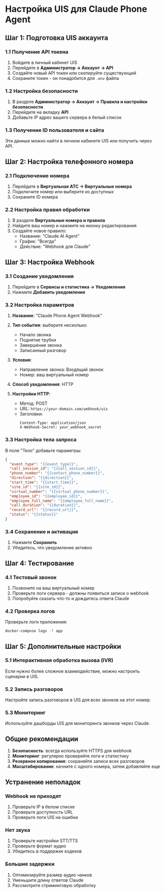# Настройка UIS для Claude Phone Agent

## Шаг 1: Подготовка UIS аккаунта

### 1.1 Получение API токена

1. Войдите в личный кабинет UIS
2. Перейдите в **Администратор → Аккаунт → API**
3. Создайте новый API токен или скопируйте существующий
4. Сохраните токен - он понадобится для `.env` файла

### 1.2 Настройка безопасности

1. В разделе **Администратор → Аккаунт → Правила и настройки безопасности**
2. Перейдите на вкладку **API**
3. Добавьте IP адрес вашего сервера в белый список

### 1.3 Получение ID пользователя и сайта

Эти данные можно найти в личном кабинете UIS или получить через API.

## Шаг 2: Настройка телефонного номера

### 2.1 Подключение номера

1. Перейдите в **Виртуальная АТС → Виртуальные номера**
2. Подключите номер или выберите из доступных
3. Сохраните ID номера

### 2.2 Настройка правил обработки

1. В разделе **Виртуальные номера и правила**
2. Найдите ваш номер и нажмите на иконку редактирования
3. Создайте новое правило:
   - Название: "Claude AI Agent"
   - График: "Всегда"
   - Действие: "Webhook для Claude"

## Шаг 3: Настройка Webhook

### 3.1 Создание уведомления

1. Перейдите в **Сервисы и статистика → Уведомления**
2. Нажмите **Добавить уведомление**

### 3.2 Настройка параметров

1. **Название**: "Claude Phone Agent Webhook"

2. **Тип события**: выберите несколько:
   - Начало звонка
   - Поднятие трубки
   - Завершение звонка
   - Записанный разговор

3. **Условия**:
   - Направление звонка: Входящий звонок
   - Номер: ваш виртуальный номер

4. **Способ уведомления**: HTTP

5. **Настройки HTTP**:
   - Метод: POST
   - URL: `https://your-domain.com/webhook/uis`
   - Заголовки:
     ```
     Content-Type: application/json
     X-Webhook-Secret: your_webhook_secret
     ```

### 3.3 Настройка тела запроса

В поле "Тело" добавьте параметры:

```json
{
  "event_type": "{{event_type}}",
  "call_session_id": "{{call_session_id}}",
  "phone_number": "{{contact_phone_number}}",
  "direction": "{{direction}}",
  "start_time": "{{start_time}}",
  "site_id": "{{site_id}}",
  "virtual_number": "{{virtual_phone_number}}",
  "employee_id": "{{employee_id}}",
  "employee_full_name": "{{employee_full_name}}",
  "call_duration": "{{duration}}",
  "record_url": "{{record_url}}",
  "status": "{{status}}"
}
```

### 3.4 Сохранение и активация

1. Нажмите **Сохранить**
2. Убедитесь, что уведомление активно

## Шаг 4: Тестирование

### 4.1 Тестовый звонок

1. Позвоните на ваш виртуальный номер
2. Проверьте логи сервера - должны появиться записи о webhook
3. Попробуйте сказать что-то и дождитесь ответа Claude

### 4.2 Проверка логов

Проверьте логи приложения:
```bash
docker-compose logs -f app
```

## Шаг 5: Дополнительные настройки

### 5.1 Интерактивная обработка вызова (IVR)

Если нужно более сложное взаимодействие, можно настроить сценарии в UIS.

### 5.2 Запись разговоров

Настройте запись разговоров в UIS для всех звонков на этот номер.

### 5.3 Мониторинг

Используйте дашборды UIS для мониторинга звонков через Claude.

## Общие рекомендации

1. **Безопасность**: всегда используйте HTTPS для webhook
2. **Мониторинг**: регулярно проверяйте логи и статистику
3. **Резервное копирование**: сохраняйте записи всех разговоров
4. **Масштабирование**: начните с одного номера, затем добавляйте еще

## Устранение неполадок

### Webhook не приходят
1. Проверьте IP в белом списке
2. Проверьте доступность URL
3. Проверьте логи UIS на ошибки

### Нет звука
1. Проверьте настройки STT/TTS
2. Проверьте формат аудио
3. Убедитесь в поддержке кодеков

### Большие задержки
1. Оптимизируйте размер аудио чанков
2. Уменьшите длину ответов Claude
3. Рассмотрите стриминговую обработку
